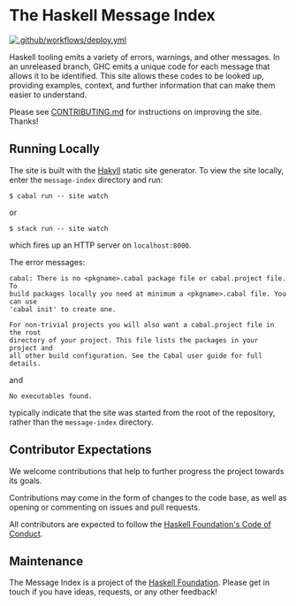 # The Haskell Message Index
[![.github/workflows/deploy.yml](https://github.com/haskellfoundation/error-message-index/actions/workflows/deploy.yml/badge.svg?branch=main)](https://github.com/haskellfoundation/error-message-index/actions/workflows/deploy.yml)

Haskell tooling emits a variety of errors, warnings, and other messages. In an unreleased branch, GHC emits a unique code for each message that allows it to be identified. This site allows these codes to be looked up, providing examples, context, and further information that can make them easier to understand.

Please see [CONTRIBUTING.md](./CONTRIBUTING.md) for instructions on improving the site. Thanks!

## Running Locally

The site is built with the [Hakyll](https://jaspervdj.be/hakyll/) static site generator. To view the site locally, enter the `message-index` directory and run:
```
$ cabal run -- site watch
```
or
```
$ stack run -- site watch
```
which fires up an HTTP server on `localhost:8000`.

The error messages:
```
cabal: There is no <pkgname>.cabal package file or cabal.project file. To
build packages locally you need at minimum a <pkgname>.cabal file. You can use
'cabal init' to create one.

For non-trivial projects you will also want a cabal.project file in the root
directory of your project. This file lists the packages in your project and
all other build configuration. See the Cabal user guide for full details.
```
and
```
No executables found.
```
typically indicate that the site was started from the root of the repository, rather than the `message-index` directory.

## Contributor Expectations

We welcome contributions that help to further progress the project towards its goals.

Contributions may come in the form of changes to the code base, as well as opening or commenting on issues and pull requests.

All contributors are expected to follow the [Haskell Foundation's Code of Conduct](https://haskell.foundation/guidelines-for-respectful-communication/).


## Maintenance

The Message Index is a project of the [Haskell Foundation](http://haskell.foundation). Please get in touch if you have ideas, requests, or any other feedback!

